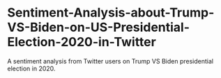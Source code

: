 # Sentiment-Analysis-about-Trump-VS-Biden-on-US-Presidential-Election-2020-in-Twitter
A sentiment analysis from Twitter users on Trump VS Biden presidential election in 2020.
